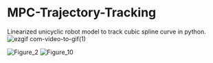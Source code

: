 # MPC-Trajectory-Tracking
Linearized unicyclic robot model to track cubic spline curve in python.
![ezgif com-video-to-gif(1)](https://user-images.githubusercontent.com/31062159/75630444-d326f800-5c10-11ea-9add-0180ce264c0b.gif)

![Figure_2](https://user-images.githubusercontent.com/31062159/75630525-71b35900-5c11-11ea-8d68-e13a8292333c.png)
![Figure_10](https://user-images.githubusercontent.com/31062159/75630526-737d1c80-5c11-11ea-9485-2db19f59864b.png)
